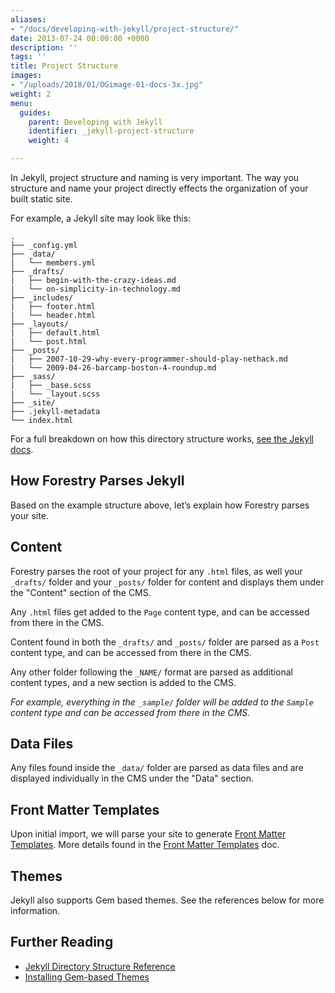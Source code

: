 ```yaml
---
aliases:
- "/docs/developing-with-jekyll/project-structure/"
date: 2013-07-24 00:00:00 +0000
description: ''
tags: ''
title: Project Structure
images:
- "/uploads/2018/01/OGimage-01-docs-3x.jpg"
weight: 2
menu:
  guides:
    parent: Developing with Jekyll
    identifier: _jekyll-project-structure
    weight: 4

---
```

In Jekyll, project structure and naming is very important. The way you structure and name your project directly effects the organization of your built static site.

For example, a Jekyll site may look like this:

```
.
├── _config.yml
├── _data/
|   └── members.yml
├── _drafts/
|   ├── begin-with-the-crazy-ideas.md
|   └── on-simplicity-in-technology.md
├── _includes/
|   ├── footer.html
|   └── header.html
├── _layouts/
|   ├── default.html
|   └── post.html
├── _posts/
|   ├── 2007-10-29-why-every-programmer-should-play-nethack.md
|   └── 2009-04-26-barcamp-boston-4-roundup.md
├── _sass/
|   ├── _base.scss
|   └── _layout.scss
├── _site/
├── .jekyll-metadata
└── index.html

```

For a full breakdown on how this directory structure works, [see the Jekyll docs](https://jekyllrb.com/docs/structure/).

## How Forestry Parses Jekyll

Based on the example structure above, let’s explain how Forestry parses your site.

## Content

Forestry parses the root of your project for any `.html` files, as well your `_drafts/` folder and your `_posts/` folder for content and displays them under the "Content" section of the CMS.

Any `.html` files get added to the `Page` content type, and can be accessed from there in the CMS.

Content found in both the `_drafts/` and `_posts/` folder are parsed as a `Post` content type, and can be accessed from there in the CMS.

Any other folder following the `_NAME/` format are parsed as additional content types, and a new section is added to the CMS.

*For example, everything in the `_sample/` folder will be added to the `Sample` content type and can be accessed from there in the CMS.*

## Data Files

Any files found inside the `_data/` folder are parsed as data files and are displayed individually in the CMS under the "Data" section.

## Front Matter Templates

Upon initial import, we will parse your site to generate [Front Matter Templates][1]. More details found in the [Front Matter Templates][1] doc.

## Themes

Jekyll also supports Gem based themes. See the references below for more information.

## Further Reading
- [Jekyll Directory Structure Reference](https://jekyllrb.com/docs/structure/)
- [Installing Gem-based Themes](https://jekyllrb.com/docs/themes/#installing-a-theme)

[1]: /docs/site-configuration/front-matter-templates
